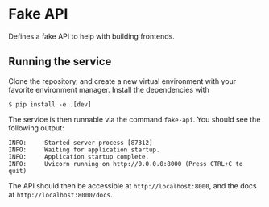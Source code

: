 # Fake API

Defines a fake API to help with building frontends.

## Running the service

Clone the repository,
and create a new virtual environment with your favorite environment manager.
Install the dependencies with

```
$ pip install -e .[dev]
```

The service is then runnable via the command `fake-api`.
You should see the following output:

```shell
INFO:     Started server process [87312]
INFO:     Waiting for application startup.
INFO:     Application startup complete.
INFO:     Uvicorn running on http://0.0.0.0:8000 (Press CTRL+C to quit)
```

The API should then be accessible at `http://localhost:8000`,
and the docs at `http://localhost:8000/docs`.

